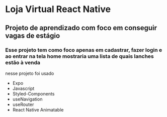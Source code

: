 # Loja Virtual React Native
## Projeto de aprendizado com foco em conseguir vagas de estágio
### Esse projeto tem como foco apenas em cadastrar, fazer login e ao entrar na tela home mostraria uma lista de quais lanches estão à venda

nesse projeto foi usado

+ Expo
+ Javascript
+ Styled-Components
+ useNavigation
+ useRouter
+ React Native Animatable
